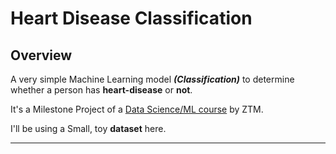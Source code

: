 # **Heart Disease Classification** 


## **Overview**
A very simple Machine Learning model ***(Classification)*** to determine whether a person has **heart-disease** or **not**.

It's a Milestone Project of a [Data Science/ML course](https://github.com/DarkDk123/ZTM-ML-Data-Science) by ZTM.

I'll be using a Small, toy **dataset** here.

***
